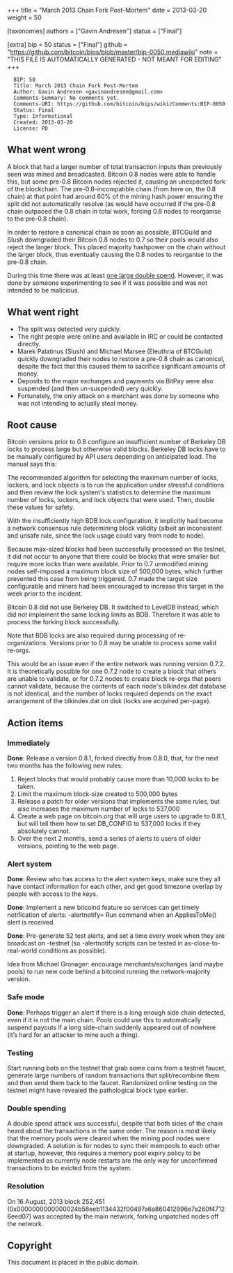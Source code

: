 
+++
title = "March 2013 Chain Fork Post-Mortem"
date = 2013-03-20
weight = 50

[taxonomies]
authors = ["Gavin Andresen"]
status = ["Final"]

[extra]
bip = 50
status = ["Final"]
github = "https://github.com/bitcoin/bips/blob/master/bip-0050.mediawiki"
note = "THIS FILE IS AUTOMATICALLY GENERATED - NOT MEANT FOR EDITING"
+++

```
  BIP: 50
  Title: March 2013 Chain Fork Post-Mortem
  Author: Gavin Andresen <gavinandresen@gmail.com>
  Comments-Summary: No comments yet.
  Comments-URI: https://github.com/bitcoin/bips/wiki/Comments:BIP-0050
  Status: Final
  Type: Informational
  Created: 2013-03-20
  License: PD
```

<h2>What went wrong</h2>

A block that had a larger number of total transaction inputs than previously seen was mined and broadcasted. Bitcoin 0.8 nodes were able to handle this, but some pre-0.8 Bitcoin nodes rejected it, causing an unexpected fork of the blockchain. The pre-0.8-incompatible chain (from here on, the 0.8 chain) at that point had around 60% of the mining hash power ensuring the split did not automatically resolve (as would have occurred if the pre-0.8 chain outpaced the 0.8 chain in total work, forcing 0.8 nodes to reorganise to the pre-0.8 chain).

In order to restore a canonical chain as soon as possible, BTCGuild and Slush downgraded their Bitcoin 0.8 nodes to 0.7 so their pools would also reject the larger block. This placed majority hashpower on the chain without the larger block, thus eventually causing the 0.8 nodes to reorganise to the pre-0.8 chain.

During this time there was at least <a href="https://bitcointalk.org/index.php?topic=152348.0" target="_blank">one large double spend</a>.  However, it was done by someone experimenting to see if it was possible and was not intended to be malicious.

<h2>What went right</h2>

*  The split was detected very quickly.
*  The right people were online and available in IRC or could be contacted directly.
*  Marek Palatinus (Slush) and Michael Marsee (Eleuthria of BTCGuild) quickly downgraded their nodes to restore a pre-0.8 chain as canonical, despite the fact that this caused them to sacrifice significant amounts of money.
*  Deposits to the major exchanges and payments via BitPay were also suspended (and then un-suspended) very quickly.
*  Fortunately, the only attack on a merchant was done by someone who was not intending to actually steal money.


<h2>Root cause</h2>

Bitcoin versions prior to 0.8 configure an insufficient number of Berkeley DB locks to process large but otherwise valid blocks. Berkeley DB locks have to be manually configured by API users depending on anticipated load. The manual says this:

The recommended algorithm for selecting the maximum number of locks, lockers, and lock objects is to run the application under stressful conditions and then review the lock system's statistics to determine the maximum number of locks, lockers, and lock objects that were used. Then, double these values for safety.

With the insufficiently high BDB lock configuration, it implicitly had become a network consensus rule determining block validity (albeit an inconsistent and unsafe rule, since the lock usage could vary from node to node).

Because max-sized blocks had been successfully processed on the testnet, it did not occur to anyone that there could be blocks that were smaller but require more locks than were available. Prior to 0.7 unmodified mining nodes self-imposed a maximum block size of 500,000 bytes, which further prevented this case from being triggered. 0.7 made the target size configurable and miners had been encouraged to increase this target in the week prior to the incident.

Bitcoin 0.8 did not use Berkeley DB. It switched to LevelDB instead, which did not implement the same locking limits as BDB. Therefore it was able to process the forking block successfully.

Note that BDB locks are also required during processing of re-organizations. Versions prior to 0.8 may be unable to process some valid re-orgs.

This would be an issue even if the entire network was running version 0.7.2. It is theoretically possible for one 0.7.2 node to create a block that others are unable to validate, or for 0.7.2 nodes to create block re-orgs that peers cannot validate, because the contents of each node's blkindex.dat database is not identical, and the number of locks required depends on the exact arrangement of the blkindex.dat on disk (locks are acquired per-page).

<h2>Action items</h2>


<h3>Immediately</h3>


**Done**: Release a version 0.8.1, forked directly from 0.8.0, that, for the next two months has the following new rules:
1.  Reject blocks that would probably cause more than 10,000 locks to be taken.
1.  Limit the maximum block-size created to 500,000 bytes
1.  Release a patch for older versions that implements the same rules, but also increases the maximum number of locks to 537,000
1.  Create a web page on bitcoin.org that will urge users to upgrade to 0.8.1, but will tell them how to set DB_CONFIG to 537,000 locks if they absolutely cannot.
1.  Over the next 2 months, send a series of alerts to users of older versions, pointing to the web page.


<h3>Alert system</h3>


**Done**: Review who has access to the alert system keys, make sure they all have contact information for each other, and get good timezone overlap by people with access to the keys.

**Done**: Implement a new bitcoind feature so services can get timely notification of alerts:  -alertnotify=<command>   Run command when an AppliesToMe() alert is received.

**Done**: Pre-generate 52 test alerts, and set a time every week when they are broadcast on -testnet (so -alertnotify scripts can be tested in as-close-to-real-world conditions as possible).

Idea from Michael Gronager: encourage merchants/exchanges (and maybe pools) to run new code behind a bitcoind running the network-majority version.

<h3>Safe mode</h3>


**Done**: Perhaps trigger an alert if there is a long enough side chain detected, even if it is not the main chain. Pools could use this to automatically suspend payouts if a long side-chain suddenly appeared out of nowhere (it’s hard for an attacker to mine such a thing).

<h3>Testing</h3>


Start running bots on the testnet that grab some coins from a testnet faucet, generate large numbers of random transactions that split/recombine them and then send them back to the faucet. Randomized online testing on the testnet might have revealed the pathological block type earlier.

<h3>Double spending</h3>


A double spend attack was successful, despite that both sides of the chain heard about the transactions in the same order. The reason is most likely that the memory pools were cleared when the mining pool nodes were downgraded. A solution is for nodes to sync their mempools to each other at startup, however, this requires a memory pool expiry policy to be implemented as currently node restarts are the only way for unconfirmed transactions to be evicted from the system.

<h3>Resolution</h3>


On 16 August, 2013 block 252,451 (0x0000000000000024b58eeb1134432f00497a6a860412996e7a260f47126eed07) was accepted by the main network, forking unpatched nodes off the network.

<h2>Copyright</h2>


This document is placed in the public domain.
